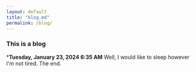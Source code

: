 ```yaml
---
layout: default
title: "blog.md"
permalink: /blog/
---
```


### This is a blog
***Tuesday, January 23, 2024 6:35 AM**
Well, I would like to sleep however I'm not tired. The end. 